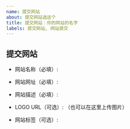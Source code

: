 ```yaml
---
name: 提交网站
about: 提交网站选这个
title: 提交网站：你的网站的名字
labels: 提交网站, 网站提交
---
```


## 提交网站

- 网站名称（必填）:

- 网站网址（必填）:

- 网站描述（必填）:

- LOGO URL（可选）:
  （也可以在这里上传图片）

- 网站标签（可选）:
